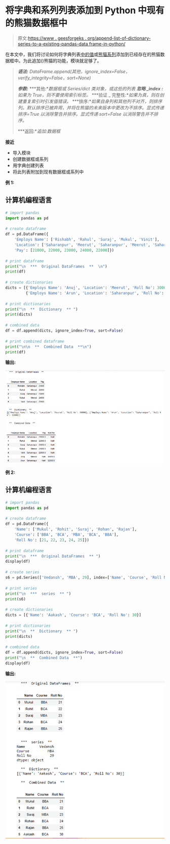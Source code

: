 # 将字典和系列列表添加到 Python 中现有的熊猫数据框中

> 原文:[https://www . geesforgeks . org/append-list-of-dictionary-series-to-a-existing-pandas-data frame-in-python/](https://www.geeksforgeeks.org/append-list-of-dictionary-and-series-to-a-existing-pandas-dataframe-in-python/)

在本文中，我们将讨论如何将字典列表[中的值](https://www.geeksforgeeks.org/create-a-pandas-dataframe-from-list-of-dicts/)或[熊猫系列](https://www.geeksforgeeks.org/creating-a-pandas-series-from-dictionary/)添加到已经存在的熊猫数据框中。为此追加()熊猫的功能，模块就足够了。

> ***语法:** DataFrame.append(其他，ignore_index=False，verify_integrity=False，sort=None)*
> 
> ***参数:***
> ***其他:**数据框或 Series/dict 类对象，或这些的列表*
> ***忽略 _index :** 如果为 True，则不要使用索引标签。*
> ***验证 _ 完整性:**如果为真，则在创建重复索引时引发值错误。*
> ***排序:**如果自身列和其他列不对齐，则排序列。默认排序已被弃用，并将在熊猫的未来版本中更改为不排序。显式传递排序=True 以消除警告并排序。显式传递 sort=False 以消除警告并不排序。*
> 
> ***返回:**追加:数据框*

**接近**

*   导入模块
*   创建数据框或系列
*   用字典创建列表
*   将此列表附加到现有数据框或系列中

**例 1:**

## 计算机编程语言

```py
# import pandas
import pandas as pd

# create dataframe
df = pd.DataFrame({
    'Employs Name': ['Rishabh', 'Rahul', 'Suraj', 'Mukul', 'Vinit'],
    'Location': ['Saharanpur', 'Meerut', 'Saharanpur', 'Meerut', 'Saharanpur'],
    'Pay': [21000, 22000, 23000, 24000, 22000]})

# print dataframe
print("\n  ***  Original DataFrames  **  \n")
print(df)

# create dictionaries
dicts = [{'Employs Name': 'Anuj', 'Location': 'Meerut', 'Roll No': 30000},
         {'Employs Name': 'Arun', 'Location': 'Saharanpur', 'Roll No': 32000}]

# print dictionaries
print("\n  **  Dictionary  ** ")
print(dicts)

# combined data
df = df.append(dicts, ignore_index=True, sort=False)

# print combined dataframe
print("\n\n  **  Combined Data  **\n")
print(df)
```

**输出:**

![](img/3a06c8acad28b97a638969b57b3ecb81.png)

**例 2:**

## 计算机编程语言

```py
# import pandas
import pandas as pd

# create dataframe
df = pd.DataFrame({
    'Name': ['Mukul', 'Rohit', 'Suraj', 'Rohan', 'Rajan'],
    'Course': ['BBA', 'BCA', 'MBA', 'BCA', 'BBA'],
    'Roll No': [21, 22, 23, 24, 25]})

# print dataframe
print("\n  ***  Original DataFrames  ** ")
display(df)

# create series
s6 = pd.Series(['Vedansh', 'MBA', 29], index=['Name', 'Course', 'Roll No'])

# print series
print("\n  ***  series  ** ")
print(s6)

# create dictionaries
dicts = [{'Name': 'Aakash', 'Course': 'BCA', 'Roll No': 30}]

# print dictionaries
print("\n  **  Dictionary  ** ")
print(dicts)

# combined data
df = df.append(dicts, ignore_index=True, sort=False)
print("\n  **  Combined Data  **")
display(df)
```

**输出:**

![](img/6e84414da6e399936216a9ddce420cee.png)